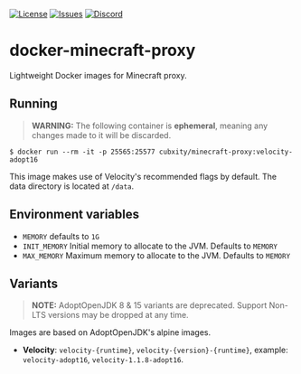 [![License](https://img.shields.io/github/license/Cubxity/docker-minecraft-proxy?style=flat-square)](LICENSE)
[![Issues](https://img.shields.io/github/issues/Cubxity/docker-minecraft-proxy?style=flat-square)](https://github.com/Cubxity/docker-minecraft-proxy/issues)
[![Discord](https://img.shields.io/badge/join-discord-blue?style=flat-square)](https://discord.gg/kDDhqJmPpA)

# docker-minecraft-proxy

Lightweight Docker images for Minecraft proxy.

## Running

> **WARNING:** The following container is **ephemeral**, meaning any changes made to it will be discarded.

```shell
$ docker run --rm -it -p 25565:25577 cubxity/minecraft-proxy:velocity-adopt16
```

This image makes use of Velocity's recommended flags by default. The data directory is located at `/data`.

## Environment variables

- `MEMORY` defaults to `1G`
- `INIT_MEMORY` Initial memory to allocate to the JVM. Defaults to `MEMORY`
- `MAX_MEMORY` Maximum memory to allocate to the JVM. Defaults to `MEMORY`

## Variants

> **NOTE:** AdoptOpenJDK 8 & 15 variants are deprecated. Support Non-LTS versions may be dropped at any time.

Images are based on AdoptOpenJDK's alpine images.

- **Velocity**: `velocity-{runtime}`, `velocity-{version}-{runtime}`, example: `velocity-adopt16`, `velocity-1.1.8-adopt16`.